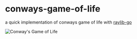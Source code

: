 # conways-game-of-life

a quick implementation of conways game of life with [raylib-go](https://github.com/gen2brain/raylib-go)

![Conway's Game of Life](./public/life.gif)